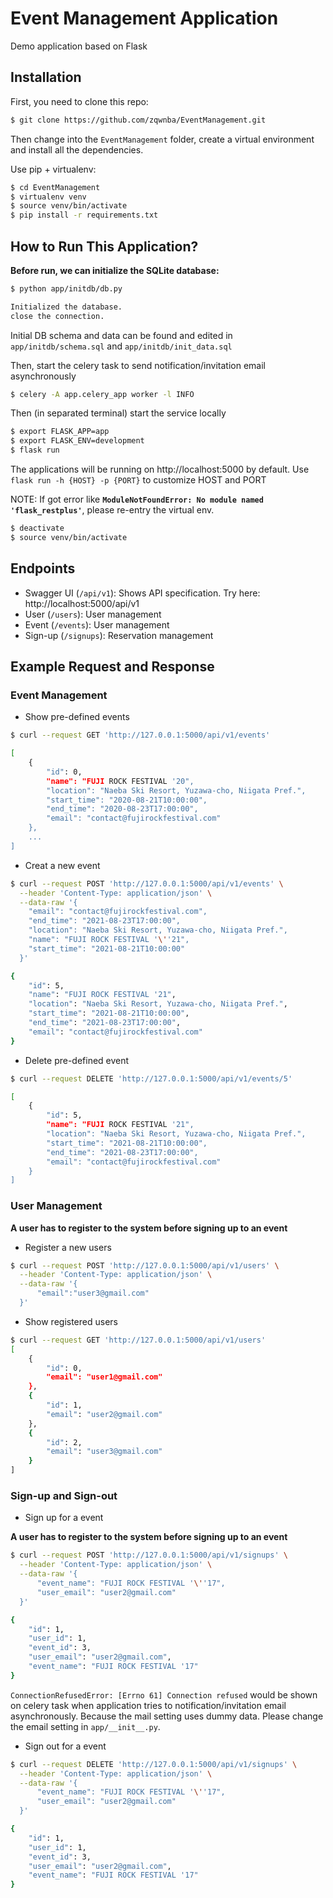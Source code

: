 # Event Management Application

Demo application based on Flask

## Installation

First, you need to clone this repo:

```bash
$ git clone https://github.com/zqwnba/EventManagement.git
```

Then change into the `EventManagement` folder, create a virtual environment and install all the dependencies.

Use pip + virtualenv:

```bash
$ cd EventManagement
$ virtualenv venv
$ source venv/bin/activate
$ pip install -r requirements.txt
```

## How to Run This Application?

**Before run, we can initialize the SQLite database:**

```bash
$ python app/initdb/db.py

Initialized the database.
close the connection.
```
Initial DB schema and data can be found and edited in ```app/initdb/schema.sql``` and ```app/initdb/init_data.sql```

Then, start the celery task to send notification/invitation email asynchronously 
```bash
$ celery -A app.celery_app worker -l INFO
```

Then (in separated terminal) start the service locally

```bash
$ export FLASK_APP=app
$ export FLASK_ENV=development
$ flask run
```
The applications will be running on http://localhost:5000 by default. 
Use ```flask run -h {HOST} -p {PORT}``` to customize HOST and PORT

NOTE: If got error like **```ModuleNotFoundError: No module named 'flask_restplus'```**, please re-entry the virtual env.
```bash
$ deactivate
$ source venv/bin/activate
```

## Endpoints

- Swagger UI (`/api/v1`): Shows API specification. Try here: http://localhost:5000/api/v1
- User (`/users`): User management
- Event (`/events`): User management
- Sign-up (`/signups`): Reservation management

## Example Request and Response
### Event Management
* Show pre-defined events
```bash
$ curl --request GET 'http://127.0.0.1:5000/api/v1/events'

[
    {
        "id": 0,
        "name": "FUJI ROCK FESTIVAL '20",
        "location": "Naeba Ski Resort, Yuzawa-cho, Niigata Pref.",
        "start_time": "2020-08-21T10:00:00",
        "end_time": "2020-08-23T17:00:00",
        "email": "contact@fujirockfestival.com"
    },
    ...
]
```

* Creat a new event
```bash
$ curl --request POST 'http://127.0.0.1:5000/api/v1/events' \
  --header 'Content-Type: application/json' \
  --data-raw '{
    "email": "contact@fujirockfestival.com",
    "end_time": "2021-08-23T17:00:00",
    "location": "Naeba Ski Resort, Yuzawa-cho, Niigata Pref.",
    "name": "FUJI ROCK FESTIVAL '\''21",
    "start_time": "2021-08-21T10:00:00"
  }'

{
    "id": 5,
    "name": "FUJI ROCK FESTIVAL '21",
    "location": "Naeba Ski Resort, Yuzawa-cho, Niigata Pref.",
    "start_time": "2021-08-21T10:00:00",
    "end_time": "2021-08-23T17:00:00",
    "email": "contact@fujirockfestival.com"
}
```

* Delete pre-defined event
```bash
$ curl --request DELETE 'http://127.0.0.1:5000/api/v1/events/5'

[
    {
        "id": 5,
        "name": "FUJI ROCK FESTIVAL '21",
        "location": "Naeba Ski Resort, Yuzawa-cho, Niigata Pref.",
        "start_time": "2021-08-21T10:00:00",
        "end_time": "2021-08-23T17:00:00",
        "email": "contact@fujirockfestival.com"
    }
]
```
### User Management
**A user has to register to the system before signing up to an event**

* Register a new users
```bash
$ curl --request POST 'http://127.0.0.1:5000/api/v1/users' \
  --header 'Content-Type: application/json' \
  --data-raw '{
      "email":"user3@gmail.com"
  }'
```

* Show registered users
```bash
$ curl --request GET 'http://127.0.0.1:5000/api/v1/users'
[
    {
        "id": 0,
        "email": "user1@gmail.com"
    },
    {
        "id": 1,
        "email": "user2@gmail.com"
    },
    {
        "id": 2,
        "email": "user3@gmail.com"
    }
]
```

### Sign-up and Sign-out
* Sign up for a event

**A user has to register to the system before signing up to an event**
```bash
$ curl --request POST 'http://127.0.0.1:5000/api/v1/signups' \
  --header 'Content-Type: application/json' \
  --data-raw '{
      "event_name": "FUJI ROCK FESTIVAL '\''17",
      "user_email": "user2@gmail.com"
  }'

{
    "id": 1,
    "user_id": 1,
    "event_id": 3,
    "user_email": "user2@gmail.com",
    "event_name": "FUJI ROCK FESTIVAL '17"
}
```
```ConnectionRefusedError: [Errno 61] Connection refused``` would be shown on celery task when application tries to notification/invitation email asynchronously.
Because the mail setting uses dummy data. Please change the email setting in ```app/__init__.py```.

* Sign out for a event
```bash
$ curl --request DELETE 'http://127.0.0.1:5000/api/v1/signups' \
  --header 'Content-Type: application/json' \
  --data-raw '{
      "event_name": "FUJI ROCK FESTIVAL '\''17",
      "user_email": "user2@gmail.com"
  }'

{
    "id": 1,
    "user_id": 1,
    "event_id": 3,
    "user_email": "user2@gmail.com",
    "event_name": "FUJI ROCK FESTIVAL '17"
}
```

